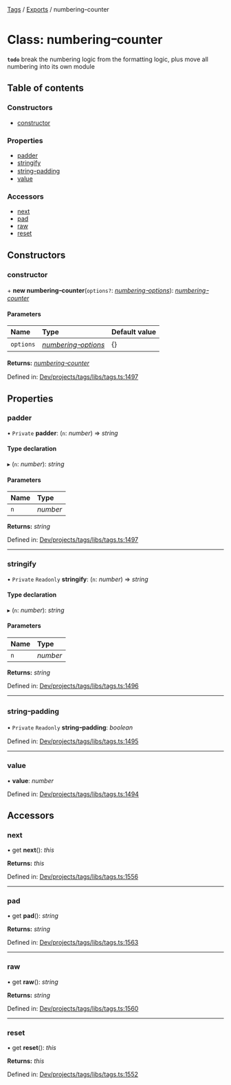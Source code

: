 [Tags](../README.md) / [Exports](../modules.md) / numberingｰcounter

# Class: numberingｰcounter

**`todo`** break the numbering logic from the formatting logic, plus move all numbering into its own module

## Table of contents

### Constructors

- [constructor](numbering_counter.md#constructor)

### Properties

- [padder](numbering_counter.md#padder)
- [stringify](numbering_counter.md#stringify)
- [stringｰpadding](numbering_counter.md#stringｰpadding)
- [value](numbering_counter.md#value)

### Accessors

- [next](numbering_counter.md#next)
- [pad](numbering_counter.md#pad)
- [raw](numbering_counter.md#raw)
- [reset](numbering_counter.md#reset)

## Constructors

### constructor

\+ **new numberingｰcounter**(`options?`: [*numberingｰoptions*](../modules.md#numberingｰoptions)): [*numberingｰcounter*](numbering_counter.md)

#### Parameters

| Name | Type | Default value |
| :------ | :------ | :------ |
| `options` | [*numberingｰoptions*](../modules.md#numberingｰoptions) | {} |

**Returns:** [*numberingｰcounter*](numbering_counter.md)

Defined in: [Dev/projects/tags/libs/tags.ts:1497](https://github.com/jr-grenoble/tags/blob/75a1afd/libs/tags.ts#L1497)

## Properties

### padder

• `Private` **padder**: (`n`: *number*) => *string*

#### Type declaration

▸ (`n`: *number*): *string*

#### Parameters

| Name | Type |
| :------ | :------ |
| `n` | *number* |

**Returns:** *string*

Defined in: [Dev/projects/tags/libs/tags.ts:1497](https://github.com/jr-grenoble/tags/blob/75a1afd/libs/tags.ts#L1497)

___

### stringify

• `Private` `Readonly` **stringify**: (`n`: *number*) => *string*

#### Type declaration

▸ (`n`: *number*): *string*

#### Parameters

| Name | Type |
| :------ | :------ |
| `n` | *number* |

**Returns:** *string*

Defined in: [Dev/projects/tags/libs/tags.ts:1496](https://github.com/jr-grenoble/tags/blob/75a1afd/libs/tags.ts#L1496)

___

### stringｰpadding

• `Private` `Readonly` **stringｰpadding**: *boolean*

Defined in: [Dev/projects/tags/libs/tags.ts:1495](https://github.com/jr-grenoble/tags/blob/75a1afd/libs/tags.ts#L1495)

___

### value

• **value**: *number*

Defined in: [Dev/projects/tags/libs/tags.ts:1494](https://github.com/jr-grenoble/tags/blob/75a1afd/libs/tags.ts#L1494)

## Accessors

### next

• get **next**(): *this*

**Returns:** *this*

Defined in: [Dev/projects/tags/libs/tags.ts:1556](https://github.com/jr-grenoble/tags/blob/75a1afd/libs/tags.ts#L1556)

___

### pad

• get **pad**(): *string*

**Returns:** *string*

Defined in: [Dev/projects/tags/libs/tags.ts:1563](https://github.com/jr-grenoble/tags/blob/75a1afd/libs/tags.ts#L1563)

___

### raw

• get **raw**(): *string*

**Returns:** *string*

Defined in: [Dev/projects/tags/libs/tags.ts:1560](https://github.com/jr-grenoble/tags/blob/75a1afd/libs/tags.ts#L1560)

___

### reset

• get **reset**(): *this*

**Returns:** *this*

Defined in: [Dev/projects/tags/libs/tags.ts:1552](https://github.com/jr-grenoble/tags/blob/75a1afd/libs/tags.ts#L1552)
